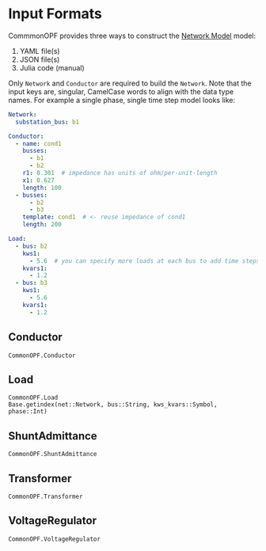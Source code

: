 # Input Formats
CommmonOPF provides three ways to construct the [Network Model](@ref) model:
1. YAML file(s)
2. JSON file(s)
3. Julia code (manual)

Only `Network` and `Conductor` are required to build the `Network`. Note that the input keys are, singular,
CamelCase words to align with the data type names. For example a single phase, single time step
model looks like:
```yaml
Network:
  substation_bus: b1

Conductor:
  - name: cond1
    busses: 
      - b1
      - b2
    r1: 0.301  # impedance has units of ohm/per-unit-length
    x1: 0.627
    length: 100
  - busses:
      - b2
      - b3
    template: cond1  # <- reuse impedance of cond1
    length: 200

Load:
  - bus: b2
    kws1: 
      - 5.6  # you can specify more loads at each bus to add time steps
    kvars1: 
      - 1.2
  - bus: b3
    kws1: 
      - 5.6
    kvars1: 
      - 1.2
```

## Conductor
```@docs
CommonOPF.Conductor
```

## Load
```@docs
CommonOPF.Load
Base.getindex(net::Network, bus::String, kws_kvars::Symbol, phase::Int)
```

## ShuntAdmittance
```@docs
CommonOPF.ShuntAdmittance
```

## Transformer
```@docs
CommonOPF.Transformer
```

## VoltageRegulator
```@docs
CommonOPF.VoltageRegulator
```
